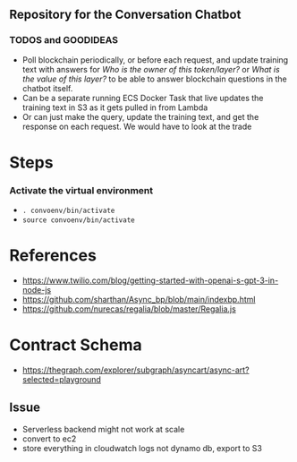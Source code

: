 ## Repository for the Conversation Chatbot

### TODOS and GOODIDEAS
 - Poll blockchain periodically, or before each request, and update training text with answers for *Who is the owner of this token/layer?* or *What is the value of this layer?* to be able to answer blockchain questions in the chatbot itself.
 - Can be a separate running ECS Docker Task that live updates the training text in S3 as it gets pulled in from Lambda
 - Or can just make the query, update the training text, and get the response on each request.  We would have to look at the trade 

# Steps
### Activate the virtual environment
- `. convoenv/bin/activate`
- `source convoenv/bin/activate`

# References
- https://www.twilio.com/blog/getting-started-with-openai-s-gpt-3-in-node-js
- https://github.com/sharthan/Async_bp/blob/main/indexbp.html
- https://github.com/nurecas/regalia/blob/master/Regalia.js


# Contract Schema
- https://thegraph.com/explorer/subgraph/asyncart/async-art?selected=playground


## Issue
- Serverless backend might not work at scale
- convert to ec2
- store everything in cloudwatch logs not dynamo db, export to S3